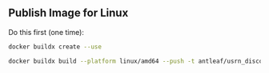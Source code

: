 ## Publish Image for Linux
Do this first (one time):
```bash
docker buildx create --use
```

```bash
docker buildx build --platform linux/amd64 --push -t antleaf/usrn_discovery_survey:0.1 .
```

